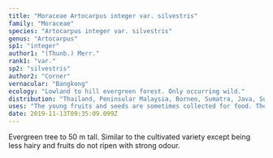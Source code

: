 ```yaml
---
title: "Moraceae Artocarpus integer var. silvestris"
family: "Moraceae"
species: "Artocarpus integer var. silvestris"
genus: "Artocarpus"
sp1: "integer"
author1: "(Thunb.) Merr."
rank1: "var."
sp2: "silvestris"
author2: "Corner"
vernacular: "Bangkong"
ecology: "Lowland to hill evergreen forest. Only occurring wild."
distribution: "Thailand, Peninsular Malaysia, Borneo, Sumatra, Java, Sulawesi and Philippines."
uses: "The young fruits and seeds are sometimes collected for food. They are cooked very much like breadfruit."
date: 2019-11-13T09:35:09.099Z
---
```

Evergreen tree to 50 m tall. Similar to the cultivated variety except being less hairy and fruits do not ripen with strong odour.